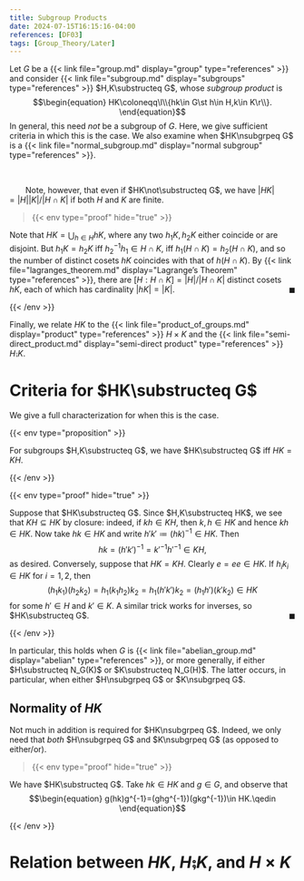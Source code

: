 ```yaml
---
title: Subgroup Products
date: 2024-07-15T16:15:16-04:00
references: [DF03]
tags: [Group_Theory/Later]
---
```


Let $G$ be a {{< link file="group.md" display="group" type="references" >}} and consider {{< link file="subgroup.md" display="subgroups" type="references" >}} $H,K\substructeq G$, whose *subgroup product* is
$$\begin{equation}
    HK\coloneqq\l\\{hk\in G\st h\in H,k\in K\r\\}.
\end{equation}$$
In general, this need *not* be a subgroup of $G$. Here, we give sufficient criteria in which this is the case. We also examine when $HK\nsubgrpeq G$ is a {{< link file="normal_subgroup.md" display="normal subgroup" type="references" >}}.

<br>

&emsp;&emsp;Note, however, that even if $HK\not\substructeq G$, we have $|HK|=|H||K|/|H\cap K|$ if both $H$ and $K$ are finite.

>{{< env type="proof" hide="true" >}}

Note that $HK=\bigcup_{h\in H}hK$, where any two $h_1K,h_2K$ either coincide or are disjoint. But $h_1K=h_2K$ iff $h_2^{-1}h_1\in H\cap K$, iff $h_1(H\cap K)=h_2(H\cap K)$, and so the number of distinct cosets $hK$ coincides with that of $h(H\cap K)$. By {{< link file="lagranges_theorem.md" display="Lagrange’s Theorem" type="references" >}}, there are $[H:H\cap K]=|H|/|H\cap K|$ distinct cosets $hK$, each of which has cardinality $|hK|=|K|$.<span style="float:right;">$\blacksquare$</span>

{{< /env >}}

Finally, we relate $HK$ to the {{< link file="product_of_groups.md" display="product" type="references" >}} $H\times K$ and the {{< link file="semi-direct_product.md" display="semi-direct product" type="references" >}} $H\semi K$.

<h1 id="criteria_for_subgroup_product">Criteria for $HK\substructeq G$</h1>

We give a full characterization for when this is the case.

{{< env type="proposition" >}}

For subgroups $H,K\substructeq G$, we have $HK\substructeq G$ iff $HK=KH$.

{{< /env >}}

{{< env type="proof" hide="true" >}}

Suppose that $HK\substructeq G$. Since $H,K\substructeq HK$, we see that $KH\subseteq HK$ by closure: indeed, if $kh\in KH$, then $k,h\in HK$ and hence $kh\in HK$. Now take $hk\in HK$ and write $h'k'\coloneqq(hk)^{-1}\in HK$. Then
$$\begin{equation}
    hk=(h'k')^{-1}=k'^{-1}h'^{-1}\in KH,
\end{equation}$$
as desired. Conversely, suppose that $HK=KH$. Clearly $e=ee\in HK$. If $h_ik_i\in HK$ for $i=1,2$, then
$$\begin{equation}
    (h_1k_1)(h_2k_2)=h_1(k_1h_2)k_2=h_1(h'k')k_2=(h_1h')(k'k_2)\in HK
\end{equation}$$
for some $h'\in H$ and $k'\in K$. A similar trick works for inverses, so $HK\substructeq G$.<span style="float:right;">$\blacksquare$</span>

{{< /env >}}

<div class="space"></div>

In particular, this holds when $G$ is {{< link file="abelian_group.md" display="abelian" type="references" >}}, or more generally, if either $H\substructeq N_G(K)$ or $K\substructeq N_G(H)$. The latter occurs, in particular, when either $H\nsubgrpeq G$ or $K\nsubgrpeq G$.

## Normality of $HK$

Not much in addition is required for $HK\nsubgrpeq G$. Indeed, we only need that *both* $H\nsubgrpeq G$ and $K\nsubgrpeq G$ (as opposed to either/or).

>{{< env type="proof" hide="true" >}}

We have $HK\substructeq G$. Take $hk\in HK$ and $g\in G$, and observe that
$$\begin{equation}
    g(hk)g^{-1}=(ghg^{-1})(gkg^{-1})\in HK.\qedin
\end{equation}$$

{{< /env >}}

# Relation between $HK$, $H\semi K$, and $H\times K$
